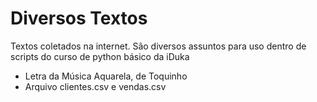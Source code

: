 # Diversos Textos
Textos coletados na internet. São diversos assuntos para uso dentro de scripts do curso de python básico da iDuka

- Letra da Música Aquarela, de Toquinho
- Arquivo clientes.csv e vendas.csv
